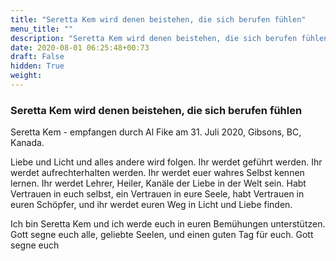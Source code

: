 ```yaml
---
title: "Seretta Kem wird denen beistehen, die sich berufen fühlen"
menu_title: ""
description: "Seretta Kem wird denen beistehen, die sich berufen fühlen"
date: 2020-08-01 06:25:48+00:73
draft: False
hidden: True
weight:
---
```

### Seretta Kem wird denen beistehen, die sich berufen fühlen

Seretta Kem - empfangen durch Al Fike am 31. Juli 2020, Gibsons, BC, Kanada.

Liebe und Licht und alles andere wird folgen. Ihr werdet geführt werden. Ihr werdet aufrechterhalten werden. Ihr werdet euer wahres Selbst kennen lernen. Ihr werdet Lehrer, Heiler, Kanäle der Liebe in der Welt sein. Habt Vertrauen in euch selbst, ein Vertrauen in eure Seele, habt Vertrauen in euren Schöpfer, und ihr werdet euren Weg in Licht und Liebe finden.

Ich bin Seretta Kem und ich werde euch in euren Bemühungen unterstützen. Gott segne euch alle, geliebte Seelen, und einen guten Tag für euch. Gott segne euch

